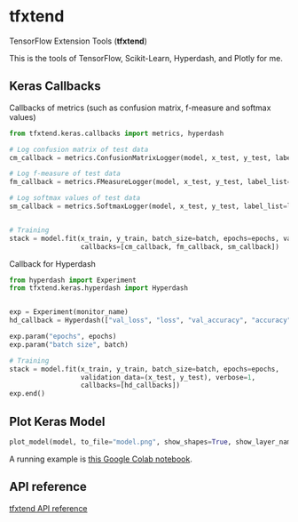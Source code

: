 # tfxtend

TensorFlow Extension Tools (**tfxtend**)

This is the tools of TensorFlow, Scikit-Learn, Hyperdash, and Plotly for me.

## Keras Callbacks

Callbacks of metrics (such as confusion matrix, f-measure and softmax values)

```python
from tfxtend.keras.callbacks import metrics, hyperdash

# Log confusion matrix of test data
cm_callback = metrics.ConfusionMatrixLogger(model, x_test, y_test, label_list=label_list, period=10, filepath="./confusion_matrix.csv")

# Log f-measure of test data
fm_callback = metrics.FMeasureLogger(model, x_test, y_test, label_list=label_list, period=10, filepath="./f-measure.csv")

# Log softmax values of test data
sm_callback = metrics.SoftmaxLogger(model, x_test, y_test, label_list=label_list, period=10, filepath="./softmax_values.csv")


# Training
stack = model.fit(x_train, y_train, batch_size=batch, epochs=epochs, validation_data=(x_test, y_test),
                  callbacks=[cm_callback, fm_callback, sm_callback])    
```

Callback for Hyperdash
```python
from hyperdash import Experiment
from tfxtend.keras.hyperdash import Hyperdash


exp = Experiment(monitor_name)
hd_callback = Hyperdash(["val_loss", "loss", "val_accuracy", "accuracy"], exp)

exp.param("epochs", epochs)
exp.param("batch size", batch)

# Training
stack = model.fit(x_train, y_train, batch_size=batch, epochs=epochs,
                  validation_data=(x_test, y_test), verbose=1,
                  callbacks=[hd_callbacks])
exp.end()
```

## Plot Keras Model

```python
plot_model(model, to_file="model.png", show_shapes=True, show_layer_names=True)
```

A running example is [this Google Colab notebook](https://colab.research.google.com/drive/1nPVc1BXSwCqwhDtlULyYMteGHEZNNTpQ?usp=sharing).



## API reference

[tfxtend API reference](docs/reference.md)

